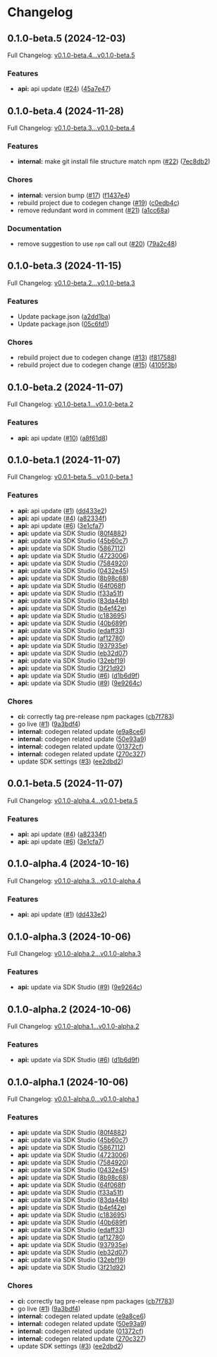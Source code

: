 # Changelog

## 0.1.0-beta.5 (2024-12-03)

Full Changelog: [v0.1.0-beta.4...v0.1.0-beta.5](https://github.com/steel-dev/steel-node/compare/v0.1.0-beta.4...v0.1.0-beta.5)

### Features

* **api:** api update ([#24](https://github.com/steel-dev/steel-node/issues/24)) ([45a7e47](https://github.com/steel-dev/steel-node/commit/45a7e47b0a3cb2d25d282ee4fe81b4fbe9444018))

## 0.1.0-beta.4 (2024-11-28)

Full Changelog: [v0.1.0-beta.3...v0.1.0-beta.4](https://github.com/steel-dev/steel-node/compare/v0.1.0-beta.3...v0.1.0-beta.4)

### Features

* **internal:** make git install file structure match npm ([#22](https://github.com/steel-dev/steel-node/issues/22)) ([7ec8db2](https://github.com/steel-dev/steel-node/commit/7ec8db291c9b1bc5880bfc5bff7c51ebaf52608e))


### Chores

* **internal:** version bump ([#17](https://github.com/steel-dev/steel-node/issues/17)) ([f1437e4](https://github.com/steel-dev/steel-node/commit/f1437e49caab55e46f9a0d04dfc7ab4e51d20b45))
* rebuild project due to codegen change ([#19](https://github.com/steel-dev/steel-node/issues/19)) ([c0edb4c](https://github.com/steel-dev/steel-node/commit/c0edb4c5425d9369d19fa3d5d1c213cc0484f185))
* remove redundant word in comment ([#21](https://github.com/steel-dev/steel-node/issues/21)) ([a1cc68a](https://github.com/steel-dev/steel-node/commit/a1cc68aa11c56912682c4dd040e147ed2bd9aefe))


### Documentation

* remove suggestion to use `npm` call out ([#20](https://github.com/steel-dev/steel-node/issues/20)) ([79a2c48](https://github.com/steel-dev/steel-node/commit/79a2c4841e2e1b148fe6858dc494ab8c0d81878e))

## 0.1.0-beta.3 (2024-11-15)

Full Changelog: [v0.1.0-beta.2...v0.1.0-beta.3](https://github.com/steel-dev/steel-node/compare/v0.1.0-beta.2...v0.1.0-beta.3)

### Features

* Update package.json ([a2dd1ba](https://github.com/steel-dev/steel-node/commit/a2dd1bab1dfe4f170e2841fe8e09ebec94f4a612))
* Update package.json ([05c6fd1](https://github.com/steel-dev/steel-node/commit/05c6fd17335e823fb58544633c285b18f69be23e))


### Chores

* rebuild project due to codegen change ([#13](https://github.com/steel-dev/steel-node/issues/13)) ([f817588](https://github.com/steel-dev/steel-node/commit/f817588c141755063be1176a2653887ed4ef5699))
* rebuild project due to codegen change ([#15](https://github.com/steel-dev/steel-node/issues/15)) ([4105f3b](https://github.com/steel-dev/steel-node/commit/4105f3b739e4c5dfb86e08f6c3beb0c40ff8ea46))

## 0.1.0-beta.2 (2024-11-07)

Full Changelog: [v0.1.0-beta.1...v0.1.0-beta.2](https://github.com/steel-dev/steel-node/compare/v0.1.0-beta.1...v0.1.0-beta.2)

### Features

* **api:** api update ([#10](https://github.com/steel-dev/steel-node/issues/10)) ([a8f61d8](https://github.com/steel-dev/steel-node/commit/a8f61d8c5f2e40a4b600293ea78f55425caf7b8a))

## 0.1.0-beta.1 (2024-11-07)

Full Changelog: [v0.0.1-beta.5...v0.1.0-beta.1](https://github.com/steel-dev/steel-node/compare/v0.0.1-beta.5...v0.1.0-beta.1)

### Features

* **api:** api update ([#1](https://github.com/steel-dev/steel-node/issues/1)) ([dd433e2](https://github.com/steel-dev/steel-node/commit/dd433e231b0669ef1d0ed49957e6ffbdf84b00f6))
* **api:** api update ([#4](https://github.com/steel-dev/steel-node/issues/4)) ([a82334f](https://github.com/steel-dev/steel-node/commit/a82334f88f984267c13703634dc7b36f97cee644))
* **api:** api update ([#6](https://github.com/steel-dev/steel-node/issues/6)) ([3e1cfa7](https://github.com/steel-dev/steel-node/commit/3e1cfa77356fd773581a2d351168c0333d4ffec3))
* **api:** update via SDK Studio ([80f4882](https://github.com/steel-dev/steel-node/commit/80f48824b42966e5dddadc3df4095a875ef1aaf1))
* **api:** update via SDK Studio ([45b60c7](https://github.com/steel-dev/steel-node/commit/45b60c74e2bb2b779e0dbe5f46faf0ac46d8ac90))
* **api:** update via SDK Studio ([5867112](https://github.com/steel-dev/steel-node/commit/58671122a4c7ceeccf4f9e8d534bd4bb93505c22))
* **api:** update via SDK Studio ([4723006](https://github.com/steel-dev/steel-node/commit/4723006f9355c6ea679fba3ba564b14831d9fdf9))
* **api:** update via SDK Studio ([7584920](https://github.com/steel-dev/steel-node/commit/75849201505cbd3c8b6553f93be76217ee5bef4d))
* **api:** update via SDK Studio ([0432e45](https://github.com/steel-dev/steel-node/commit/0432e45bb3c7ff5ed2128801bbeeda36473eb4aa))
* **api:** update via SDK Studio ([8b98c68](https://github.com/steel-dev/steel-node/commit/8b98c688983606cc8a0e292360cb8f39f81a1cb2))
* **api:** update via SDK Studio ([64f068f](https://github.com/steel-dev/steel-node/commit/64f068f4e0b33acb1709403959cdb90d548de1e0))
* **api:** update via SDK Studio ([f33a51f](https://github.com/steel-dev/steel-node/commit/f33a51f0487dd0d61307df0f24ecbb9cfa2a8a3d))
* **api:** update via SDK Studio ([83da44b](https://github.com/steel-dev/steel-node/commit/83da44b5903eb86a593777d1b730e435ce84a2e9))
* **api:** update via SDK Studio ([b4ef42e](https://github.com/steel-dev/steel-node/commit/b4ef42e16d58c4919cb822b2533994822524ab4f))
* **api:** update via SDK Studio ([c183695](https://github.com/steel-dev/steel-node/commit/c1836956da71fee736e1c9194eb7ec224ebb0a0a))
* **api:** update via SDK Studio ([40b689f](https://github.com/steel-dev/steel-node/commit/40b689f8fedadd431f21aee36e9b734c2f675e79))
* **api:** update via SDK Studio ([edaff33](https://github.com/steel-dev/steel-node/commit/edaff33166f854f41f8c39e266c9ebb6ec2f3392))
* **api:** update via SDK Studio ([af12780](https://github.com/steel-dev/steel-node/commit/af1278098cb710fccfc0a4a3f8ac0af45e36a78e))
* **api:** update via SDK Studio ([937935e](https://github.com/steel-dev/steel-node/commit/937935eed67ff0a6371c61ac0030861b0237715a))
* **api:** update via SDK Studio ([eb32d07](https://github.com/steel-dev/steel-node/commit/eb32d07d08fd60ceb604d871fe19f037916803b8))
* **api:** update via SDK Studio ([32ebf19](https://github.com/steel-dev/steel-node/commit/32ebf196f24675024634522c327ca977220bdf66))
* **api:** update via SDK Studio ([3f21d92](https://github.com/steel-dev/steel-node/commit/3f21d9231b997d6455a4ed00601b2a73ebba9f8e))
* **api:** update via SDK Studio ([#6](https://github.com/steel-dev/steel-node/issues/6)) ([d1b6d9f](https://github.com/steel-dev/steel-node/commit/d1b6d9fe3cafadee5f2f356e9eecfa70318f5e48))
* **api:** update via SDK Studio ([#9](https://github.com/steel-dev/steel-node/issues/9)) ([9e9264c](https://github.com/steel-dev/steel-node/commit/9e9264c79a473e2c2e24f82fc86762b24ad6cae9))


### Chores

* **ci:** correctly tag pre-release npm packages ([cb7f783](https://github.com/steel-dev/steel-node/commit/cb7f78340bb838555ded1627a45170315bcba0a8))
* go live ([#1](https://github.com/steel-dev/steel-node/issues/1)) ([9a3bdf4](https://github.com/steel-dev/steel-node/commit/9a3bdf403e99ed1c5b9674801c9f7818392d9948))
* **internal:** codegen related update ([e9a8ce6](https://github.com/steel-dev/steel-node/commit/e9a8ce6f8fb22d15d96300f1fa720ed02ee5a690))
* **internal:** codegen related update ([50e93a9](https://github.com/steel-dev/steel-node/commit/50e93a919d9546de99c9ec3588437b0b3c6555c0))
* **internal:** codegen related update ([01372cf](https://github.com/steel-dev/steel-node/commit/01372cf11ef2a8c09b358115fcdc5d0493add73d))
* **internal:** codegen related update ([270c327](https://github.com/steel-dev/steel-node/commit/270c3273a1296f21504f56ca002dd230dcd377e8))
* update SDK settings ([#3](https://github.com/steel-dev/steel-node/issues/3)) ([ee2dbd2](https://github.com/steel-dev/steel-node/commit/ee2dbd25b862359974e30ba48c68fde223149cc7))

## 0.0.1-beta.5 (2024-11-07)

Full Changelog: [v0.1.0-alpha.4...v0.0.1-beta.5](https://github.com/steel-dev/steel-node/compare/v0.1.0-alpha.4...v0.0.1-beta.5)

### Features

* **api:** api update ([#4](https://github.com/steel-dev/steel-node/issues/4)) ([a82334f](https://github.com/steel-dev/steel-node/commit/a82334f88f984267c13703634dc7b36f97cee644))
* **api:** api update ([#6](https://github.com/steel-dev/steel-node/issues/6)) ([3e1cfa7](https://github.com/steel-dev/steel-node/commit/3e1cfa77356fd773581a2d351168c0333d4ffec3))

## 0.1.0-alpha.4 (2024-10-16)

Full Changelog: [v0.1.0-alpha.3...v0.1.0-alpha.4](https://github.com/steel-dev/steel-node/compare/v0.1.0-alpha.3...v0.1.0-alpha.4)

### Features

* **api:** api update ([#1](https://github.com/steel-dev/steel-node/issues/1)) ([dd433e2](https://github.com/steel-dev/steel-node/commit/dd433e231b0669ef1d0ed49957e6ffbdf84b00f6))

## 0.1.0-alpha.3 (2024-10-06)

Full Changelog: [v0.1.0-alpha.2...v0.1.0-alpha.3](https://github.com/0xnenlabs/steel-node/compare/v0.1.0-alpha.2...v0.1.0-alpha.3)

### Features

* **api:** update via SDK Studio ([#9](https://github.com/0xnenlabs/steel-node/issues/9)) ([9e9264c](https://github.com/0xnenlabs/steel-node/commit/9e9264c79a473e2c2e24f82fc86762b24ad6cae9))

## 0.1.0-alpha.2 (2024-10-06)

Full Changelog: [v0.1.0-alpha.1...v0.1.0-alpha.2](https://github.com/0xnenlabs/steel-node/compare/v0.1.0-alpha.1...v0.1.0-alpha.2)

### Features

* **api:** update via SDK Studio ([#6](https://github.com/0xnenlabs/steel-node/issues/6)) ([d1b6d9f](https://github.com/0xnenlabs/steel-node/commit/d1b6d9fe3cafadee5f2f356e9eecfa70318f5e48))

## 0.1.0-alpha.1 (2024-10-06)

Full Changelog: [v0.0.1-alpha.0...v0.1.0-alpha.1](https://github.com/0xnenlabs/steel-node/compare/v0.0.1-alpha.0...v0.1.0-alpha.1)

### Features

* **api:** update via SDK Studio ([80f4882](https://github.com/0xnenlabs/steel-node/commit/80f48824b42966e5dddadc3df4095a875ef1aaf1))
* **api:** update via SDK Studio ([45b60c7](https://github.com/0xnenlabs/steel-node/commit/45b60c74e2bb2b779e0dbe5f46faf0ac46d8ac90))
* **api:** update via SDK Studio ([5867112](https://github.com/0xnenlabs/steel-node/commit/58671122a4c7ceeccf4f9e8d534bd4bb93505c22))
* **api:** update via SDK Studio ([4723006](https://github.com/0xnenlabs/steel-node/commit/4723006f9355c6ea679fba3ba564b14831d9fdf9))
* **api:** update via SDK Studio ([7584920](https://github.com/0xnenlabs/steel-node/commit/75849201505cbd3c8b6553f93be76217ee5bef4d))
* **api:** update via SDK Studio ([0432e45](https://github.com/0xnenlabs/steel-node/commit/0432e45bb3c7ff5ed2128801bbeeda36473eb4aa))
* **api:** update via SDK Studio ([8b98c68](https://github.com/0xnenlabs/steel-node/commit/8b98c688983606cc8a0e292360cb8f39f81a1cb2))
* **api:** update via SDK Studio ([64f068f](https://github.com/0xnenlabs/steel-node/commit/64f068f4e0b33acb1709403959cdb90d548de1e0))
* **api:** update via SDK Studio ([f33a51f](https://github.com/0xnenlabs/steel-node/commit/f33a51f0487dd0d61307df0f24ecbb9cfa2a8a3d))
* **api:** update via SDK Studio ([83da44b](https://github.com/0xnenlabs/steel-node/commit/83da44b5903eb86a593777d1b730e435ce84a2e9))
* **api:** update via SDK Studio ([b4ef42e](https://github.com/0xnenlabs/steel-node/commit/b4ef42e16d58c4919cb822b2533994822524ab4f))
* **api:** update via SDK Studio ([c183695](https://github.com/0xnenlabs/steel-node/commit/c1836956da71fee736e1c9194eb7ec224ebb0a0a))
* **api:** update via SDK Studio ([40b689f](https://github.com/0xnenlabs/steel-node/commit/40b689f8fedadd431f21aee36e9b734c2f675e79))
* **api:** update via SDK Studio ([edaff33](https://github.com/0xnenlabs/steel-node/commit/edaff33166f854f41f8c39e266c9ebb6ec2f3392))
* **api:** update via SDK Studio ([af12780](https://github.com/0xnenlabs/steel-node/commit/af1278098cb710fccfc0a4a3f8ac0af45e36a78e))
* **api:** update via SDK Studio ([937935e](https://github.com/0xnenlabs/steel-node/commit/937935eed67ff0a6371c61ac0030861b0237715a))
* **api:** update via SDK Studio ([eb32d07](https://github.com/0xnenlabs/steel-node/commit/eb32d07d08fd60ceb604d871fe19f037916803b8))
* **api:** update via SDK Studio ([32ebf19](https://github.com/0xnenlabs/steel-node/commit/32ebf196f24675024634522c327ca977220bdf66))
* **api:** update via SDK Studio ([3f21d92](https://github.com/0xnenlabs/steel-node/commit/3f21d9231b997d6455a4ed00601b2a73ebba9f8e))


### Chores

* **ci:** correctly tag pre-release npm packages ([cb7f783](https://github.com/0xnenlabs/steel-node/commit/cb7f78340bb838555ded1627a45170315bcba0a8))
* go live ([#1](https://github.com/0xnenlabs/steel-node/issues/1)) ([9a3bdf4](https://github.com/0xnenlabs/steel-node/commit/9a3bdf403e99ed1c5b9674801c9f7818392d9948))
* **internal:** codegen related update ([e9a8ce6](https://github.com/0xnenlabs/steel-node/commit/e9a8ce6f8fb22d15d96300f1fa720ed02ee5a690))
* **internal:** codegen related update ([50e93a9](https://github.com/0xnenlabs/steel-node/commit/50e93a919d9546de99c9ec3588437b0b3c6555c0))
* **internal:** codegen related update ([01372cf](https://github.com/0xnenlabs/steel-node/commit/01372cf11ef2a8c09b358115fcdc5d0493add73d))
* **internal:** codegen related update ([270c327](https://github.com/0xnenlabs/steel-node/commit/270c3273a1296f21504f56ca002dd230dcd377e8))
* update SDK settings ([#3](https://github.com/0xnenlabs/steel-node/issues/3)) ([ee2dbd2](https://github.com/0xnenlabs/steel-node/commit/ee2dbd25b862359974e30ba48c68fde223149cc7))
